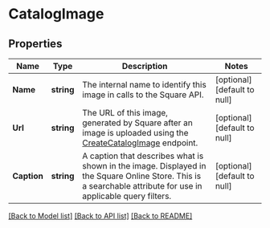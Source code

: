 # CatalogImage

## Properties
Name | Type | Description | Notes
------------ | ------------- | ------------- | -------------
**Name** | **string** | The internal name to identify this image in calls to the Square API. | [optional] [default to null]
**Url** | **string** | The URL of this image, generated by Square after an image is uploaded using the [CreateCatalogImage](#endpoint-Catalog-CreateCatalogImage) endpoint. | [optional] [default to null]
**Caption** | **string** | A caption that describes what is shown in the image. Displayed in the Square Online Store. This is a searchable attribute for use in applicable query filters. | [optional] [default to null]

[[Back to Model list]](../README.md#documentation-for-models) [[Back to API list]](../README.md#documentation-for-api-endpoints) [[Back to README]](../README.md)

